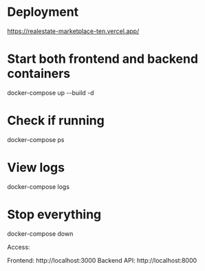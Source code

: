 # Deployment
https://realestate-marketplace-ten.vercel.app/


# Start both frontend and backend containers
docker-compose up --build -d

# Check if running
docker-compose ps

# View logs
docker-compose logs

# Stop everything
docker-compose down


Access:

Frontend: http://localhost:3000
Backend API: http://localhost:8000
